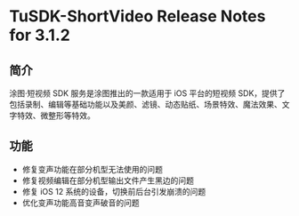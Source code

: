 # TuSDK-ShortVideo Release Notes for 3.1.2

## 简介


涂图·短视频 SDK 服务是涂图推出的一款适用于 iOS 平台的短视频 SDK，提供了包括录制、编辑等基础功能以及美颜、滤镜、动态贴纸、场景特效、魔法效果、文字特效、微整形等特效。


## 功能

* 修复变声功能在部分机型无法使用的问题
* 修复视频编辑在部分机型输出文件产生黑边的问题
* 修复 iOS 12 系统的设备，切换前后台引发崩溃的问题
* 优化变声功能高音变声破音的问题






